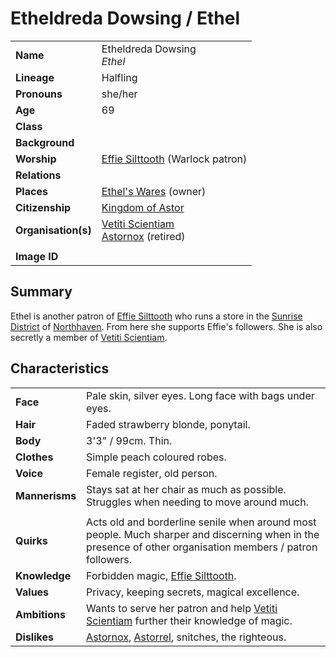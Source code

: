 # Etheldreda Dowsing / Ethel

|||
| --- | --- |
| **Name** | Etheldreda Dowsing<br>*Ethel* | character.4
| **Lineage** | Halfling |
| **Pronouns** | she/her |
| **Age** | 69 |
| **Class** | |
| **Background** | |
| **Worship** | [Effie Silttooth](effie-silttooth.md) (Warlock patron) |
| **Relations** | |
| **Places** | [Ethel's Wares](../places/buildings/shops/ethels-wares.md) (owner) |
| **Citizenship** | [Kingdom of Astor](../civilisations/kingdom-of-astor/kingdom-of-astor.md) |
| **Organisation(s)** | [Vetiti Scientiam](../organisations/vetiti-scientiam.md)<br>[Astornox](../organisations/government/astornox/astornox.md) (retired) |
|||
| **Image ID** | |

## Summary

Ethel is another patron of [Effie Silttooth](effie-silttooth.md) who runs a store in the [Sunrise District](../places/districts/sunrise-district.md) of [Northhaven](../places/cities/northhaven.md). From here she supports Effie's followers. She is also secretly a member of [Vetiti Scientiam](../organisations/vetiti-scientiam.md).

## Characteristics

| | |
| --- | --- |
| **Face** | Pale skin, silver eyes. Long face with bags under eyes. | characteristics.2
| **Hair** | Faded strawberry blonde, ponytail. |
| **Body** | 3'3" / 99cm. Thin. |
| **Clothes** | Simple peach coloured robes. |
| **Voice** | Female register, old person. |
| **Mannerisms** | Stays sat at her chair as much as possible. Struggles when needing to move around much. |
| | |
| **Quirks** | Acts old and borderline senile when around most people. Much sharper and discerning when in the presence of other organisation members / patron followers. |
| **Knowledge** | Forbidden magic, [Effie Silttooth](effie-silttooth.md). |
| **Values** | Privacy, keeping secrets, magical excellence. |
| **Ambitions** | Wants to serve her patron and help [Vetiti Scientiam](../organisations/vetiti-scientiam.md) further their knowledge of magic. |
| **Dislikes** | [Astornox](../organisations/government/astornox/astornox.md), [Astorrel](../organisations/government/astorrel/astorrel.md), snitches, the righteous. |
